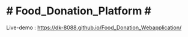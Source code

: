 # # Food_Donation_Platform # #



Live-demo :
https://dk-8088.github.io/Food_Donation_Webapplication/
